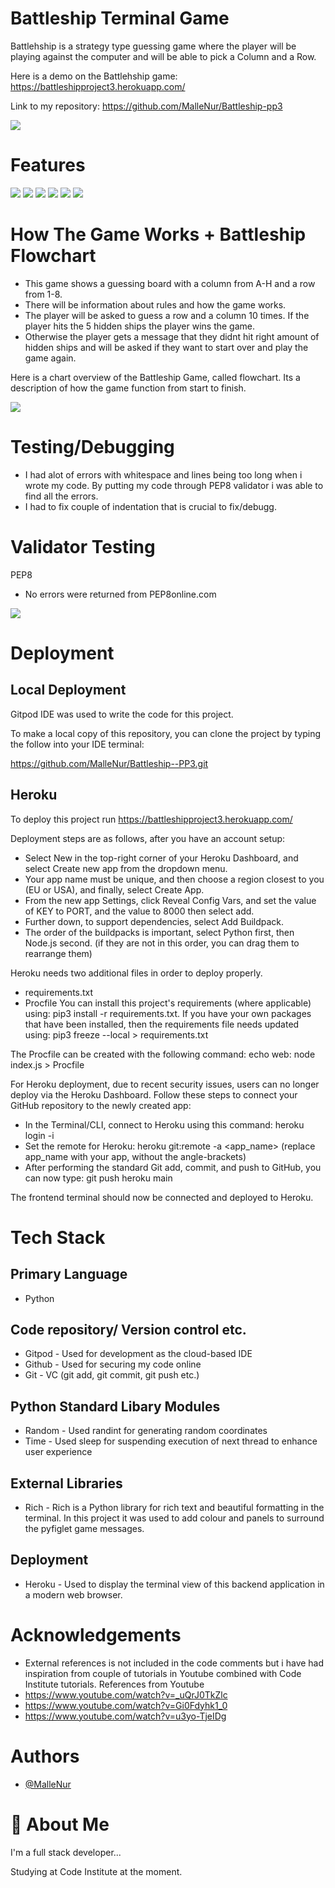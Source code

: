 # Battleship Terminal Game

Battlehship is a strategy type guessing game where the player will be playing against the computer and will be able to pick a Column and a Row.

Here is a demo on the Battlehship game: 
https://battleshipproject3.herokuapp.com/

Link to my repository:
https://github.com/MalleNur/Battleship-pp3

![](images/Screenshot1.png)
# Features

![](images/Feature1.png)
![](images/Feature2.png)
![](images/Feature3.png)
![](images/Feature4.png)
![](images/Feature5.png)
![](images/Feature6.png)



# How The Game Works + Battleship Flowchart

- This game shows a guessing board with a column from A-H and a row from 1-8.
- There will be information about rules and how the game works. 
- The player will be asked to guess a row and a column 10 times. If the player hits the 5 hidden ships the player wins the game. 
- Otherwise the player gets a message that they didnt hit right amount of hidden ships and will be asked if they want to start over and play the game again.

Here is a chart overview of the Battleship Game, called flowchart. 
Its a description of how the game function from start to finish. 

![](images/Flowchart.png)
# Testing/Debugging

- I had alot of errors with whitespace and lines being too long when i wrote my code. By putting my code through PEP8 validator i was able to find all the errors.
- I had to fix couple of indentation that is crucial to fix/debugg. 



# Validator Testing

PEP8

- No errors were returned from PEP8online.com

![](images/.png)
# Deployment

## Local Deployment

Gitpod IDE was used to write the code for this project.

To make a local copy of this repository, you can clone the project by typing the follow into your IDE terminal:

https://github.com/MalleNur/Battleship--PP3.git


## Heroku
To deploy this project run
https://battleshipproject3.herokuapp.com/

Deployment steps are as follows, after you have an account setup:

- Select New in the top-right corner of your Heroku Dashboard, and select Create new app from the dropdown menu.
- Your app name must be unique, and then choose a region closest to you (EU or USA), and finally, select Create App.
- From the new app Settings, click Reveal Config Vars, and set the value of KEY to PORT, and the value to 8000 then select add.
- Further down, to support dependencies, select Add Buildpack.
- The order of the buildpacks is important, select Python first, then Node.js second. (if they are not in this order, you can drag them to rearrange them)

Heroku needs two additional files in order to deploy properly.

- requirements.txt
- Procfile
You can install this project's requirements (where applicable) using: pip3 install -r requirements.txt. If you have your own packages that have been installed, then the requirements file needs updated using: pip3 freeze --local > requirements.txt

The Procfile can be created with the following command: echo web: node index.js > Procfile

For Heroku deployment, due to recent security issues, users can no longer deploy via the Heroku Dashboard. Follow these steps to connect your GitHub repository to the newly created app:

- In the Terminal/CLI, connect to Heroku using this command: heroku login -i
- Set the remote for Heroku: heroku git:remote -a <app_name> (replace app_name with your app, without the angle-brackets)
- After performing the standard Git add, commit, and push to GitHub, you can now type: git push heroku main

The frontend terminal should now be connected and deployed to Heroku.
# Tech Stack

## Primary Language
- Python 

## Code repository/ Version control etc.
- Gitpod - Used for development as the cloud-based IDE
- Github - Used for securing my code online
- Git - VC (git add, git commit, git push etc.)

## Python Standard Libary Modules
- Random - Used randint for generating random coordinates
- Time - Used sleep for suspending execution of next thread to enhance user experience

## External Libraries
- Rich - Rich is a Python library for rich text and beautiful formatting in the terminal. In this project it was used to add colour and panels to surround the pyfiglet game messages.

## Deployment
- Heroku - Used to display the terminal view of this backend application in a modern web browser.


# Acknowledgements

 - External references is not included in the code comments but i have had  inspiration from couple of tutorials in Youtube combined with Code Institute tutorials.
 References from Youtube
 - https://www.youtube.com/watch?v=_uQrJ0TkZlc
 - https://www.youtube.com/watch?v=Gi0Fdyhk1_0
 - https://www.youtube.com/watch?v=u3yo-TjeIDg


# Authors

- [@MalleNur](https://github.com/MalleNur)


# 🚀 About Me
I'm a full stack developer...

Studying at Code Institute at the moment.
